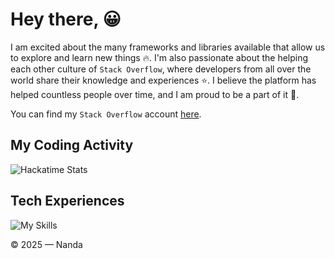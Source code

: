 # Hey there, 😀

I am excited about the many frameworks and libraries available that allow us to explore and learn new things 🔥. I'm also passionate about the helping each other culture of `Stack Overflow`, where developers from all over the world share their knowledge and experiences ⭐. I believe the platform has helped countless people over time, and I am proud to be a part of it 👏.

You can find my `Stack Overflow` account [here](https://stackoverflow.com/users/13633973/naandalist).

## My Coding Activity

![Hackatime Stats](https://github-readme-stats.hackclub.dev/api/wakatime?username=3370&api_domain=hackatime.hackclub.com&theme=darcula&custom_title=Hackatime+Stats&layout=compact&cache_seconds=0&langs_count=8)

## Tech Experiences

![My Skills](https://skillicons.dev/icons?i=js,figma,mongo,ts,nodejs,vscode,tailwind,react,next,github,azure,gitlab)

© 2025 — Nanda
